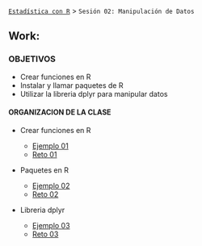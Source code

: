 [`Estadística con R`](../Readme.md) > `Sesión 02: Manipulación de Datos`

## Work: 

### OBJETIVOS 
- Crear funciones en R
- Instalar y llamar paquetes de R
- Utilizar la libreria dplyr para manipular datos

#### ORGANIZACION DE LA CLASE 

- Crear funciones en R
	- [Ejemplo 01](Ejemplo-01)
	- [Reto 01](Reto-01)

- Paquetes en R
	- [Ejemplo 02](Ejemplo-01)
	- [Reto 02](Reto-01)

- Libreria dplyr
	- [Ejemplo 03](Ejemplo-03)
	- [Reto 03](Reto-03)






